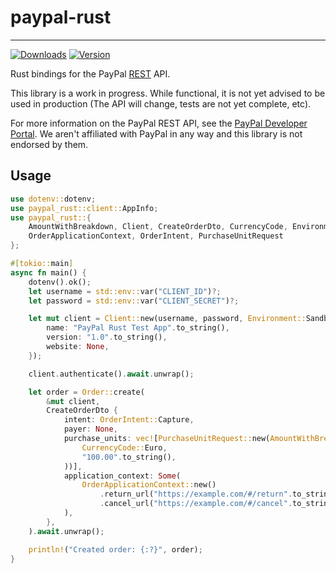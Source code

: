 # paypal-rust

--- 

[![Downloads](https://img.shields.io/crates/d/paypal-rust?style=for-the-badge)](https://crates.io/crates/paypal-rust)
[![Version](https://img.shields.io/crates/v/paypal-rust?style=for-the-badge)](https://crates.io/crates/paypal-rust)

Rust bindings for the PayPal [REST](https://developer.paypal.com/api/rest) API.

This library is a work in progress. While functional, it is not yet advised
to be used in production (The API will change, tests are not yet complete, etc).

For more information on the PayPal REST API, see the [PayPal Developer Portal](https://developer.paypal.com/api/rest).
We aren't affiliated with PayPal in any way and this library is not endorsed by them.

## Usage

```rust
use dotenv::dotenv;
use paypal_rust::client::AppInfo;
use paypal_rust::{
    AmountWithBreakdown, Client, CreateOrderDto, CurrencyCode, Environment, Order,
    OrderApplicationContext, OrderIntent, PurchaseUnitRequest
};

#[tokio::main]
async fn main() {
    dotenv().ok();
    let username = std::env::var("CLIENT_ID")?;
    let password = std::env::var("CLIENT_SECRET")?;

    let mut client = Client::new(username, password, Environment::Sandbox).with_app_info(AppInfo {
        name: "PayPal Rust Test App".to_string(),
        version: "1.0".to_string(),
        website: None,
    });

    client.authenticate().await.unwrap();

    let order = Order::create(
        &mut client,
        CreateOrderDto {
            intent: OrderIntent::Capture,
            payer: None,
            purchase_units: vec![PurchaseUnitRequest::new(AmountWithBreakdown::new(
                CurrencyCode::Euro,
                "100.00".to_string(),
            ))],
            application_context: Some(
                OrderApplicationContext::new()
                    .return_url("https://example.com/#/return".to_string())
                    .cancel_url("https://example.com/#/cancel".to_string()),
            ),
        },
    ).await.unwrap();

    println!("Created order: {:?}", order);
}
```
